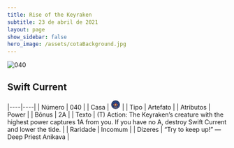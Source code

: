 ```yaml
---
title: Rise of the Keyraken
subtitle: 23 de abril de 2021
layout: page
show_sidebar: false
hero_image: /assets/cotaBackground.jpg
---
```


![040](https://cards-keyforge.s3.eu-north-1.amazonaws.com/media/pt/rotk/040.png)

## Swift Current

|----|----|
| Número | 040 |
| Casa | ![Keyraken](https://raw.githubusercontent.com/cardsofkeyforge/cardsofkeyforge.github.io/master/rotk/keyraken.png "Keyraken") |
| Tipo | Artefato |
| Atributos | Power |
| Bônus | 2A |
| Texto | (T) Action: The Keyraken’s creature with  the highest power captures 1A from  you. If you have no A, destroy Swift  Current and lower the tide. |
| Raridade | Incomum |
| Dizeres | “Try to keep up!”  —Deep Priest Anikava |
